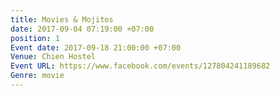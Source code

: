```yaml
---
title: Movies & Mojitos
date: 2017-09-04 07:19:00 +07:00
position: 1
Event date: 2017-09-18 21:00:00 +07:00
Venue: Chien Hostel
Event URL: https://www.facebook.com/events/127804241189682
Genre: movie
---
```


